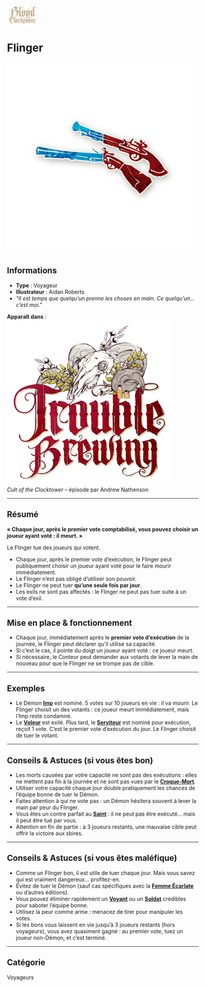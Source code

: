 <p align="left">
  <a href="/botc-fr-bambi/">
    <img src="../images/logo.png" alt="Accueil BotC FR" width="80">
  </a>
</p>

# Flinger  
![Flinger](../images/Icon_gunslinger.png)

## Informations
- **Type** : Voyageur  
- **Illustrateur** : Aidan Roberts  
- *"Il est temps que quelqu’un prenne les choses en main. Ce quelqu’un… c’est moi."*

**Apparaît dans** :  
![Trouble Brewing](../images/Logo_trouble_brewing.png)  
*Cult of the Clocktower* – épisode par Andrew Nathenson  

---

## Résumé
**« Chaque jour, après le premier vote comptabilisé, vous pouvez choisir un joueur ayant voté : il meurt. »**

Le Flinger tue des joueurs qui votent.  

- Chaque jour, après le premier vote d’exécution, le Flinger peut publiquement choisir un joueur ayant voté pour le faire mourir immédiatement.  
- Le Flinger n’est pas obligé d’utiliser son pouvoir.  
- Le Flinger ne peut tuer **qu’une seule fois par jour**.  
- Les exils ne sont pas affectés : le Flinger ne peut pas tuer suite à un vote d’exil.  

---

## Mise en place & fonctionnement
- Chaque jour, immédiatement après le **premier vote d’exécution** de la journée, le Flinger peut déclarer qu’il utilise sa capacité.  
- Si c’est le cas, il pointe du doigt un joueur ayant voté : ce joueur meurt.  
- Si nécessaire, le Conteur peut demander aux votants de lever la main de nouveau pour que le Flinger ne se trompe pas de cible.  

---

## Exemples
- Le Démon **[Imp](../tb_roles/imp.md)** est nominé. 5 votes sur 10 joueurs en vie : il va mourir. Le Flinger choisit un des votants : ce joueur meurt immédiatement, mais l’Imp reste condamné.  
- Le **[Voleur](../voyageurs/voleur.md)** est exilé. Plus tard, le **[Serviteur](../tb_roles/butler.md)** est nominé pour exécution, reçoit 1 vote. C’est le premier vote d’exécution du jour. Le Flinger choisit de tuer le votant.  

---

## Conseils & Astuces (si vous êtes bon)
- Les morts causées par votre capacité ne sont pas des exécutions : elles ne mettent pas fin à la journée et ne sont pas vues par le **[Croque-Mort](../tb_roles/undertaker.md)**.  
- Utiliser votre capacité chaque jour double pratiquement les chances de l’équipe bonne de tuer le Démon.  
- Faites attention à qui ne vote pas : un Démon hésitera souvent à lever la main par peur du Flinger.  
- Vous êtes un contre parfait au **[Saint](../tb_roles/saint.md)** : il ne peut pas être exécuté… mais il peut être tué par vous.  
- Attention en fin de partie : à 3 joueurs restants, une mauvaise cible peut offrir la victoire aux sbires.  

---

## Conseils & Astuces (si vous êtes maléfique)
- Comme un Flinger bon, il est utile de tuer chaque jour. Mais vous savez qui est vraiment dangereux… profitez-en.  
- Évitez de tuer le Démon (sauf cas spécifiques avec la **[Femme Écarlate](../tb_roles/scarletwoman.md)** ou d’autres éditions).  
- Vous pouvez éliminer rapidement un **[Voyant](../tb_roles/fortunteller.md)** ou un **[Soldat](../tb_roles/soldier.md)** crédibles pour saboter l’équipe bonne.  
- Utilisez la peur comme arme : menacez de tirer pour manipuler les votes.  
- Si les bons vous laissent en vie jusqu’à 3 joueurs restants (hors voyageurs), vous avez quasiment gagné : au premier vote, tuez un joueur non-Démon, et c’est terminé.  

---

## Catégorie
Voyageurs

